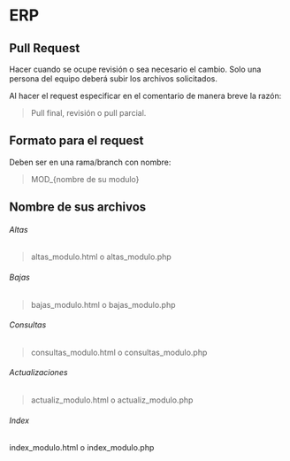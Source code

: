 # ERP 

## Pull Request 
Hacer cuando se ocupe revisión o sea necesario el cambio.
Solo una persona del equipo deberá subir los archivos solicitados.

Al hacer el request especificar en el comentario de manera breve la razón:

> Pull final, revisión o pull parcial.

## Formato para el request

Deben ser en una rama/branch con nombre: 

> MOD_{nombre de su modulo}

## Nombre de sus archivos

###### Altas

> altas_modulo.html o altas_modulo.php

###### Bajas

> bajas_modulo.html o bajas_modulo.php

###### Consultas

> consultas_modulo.html o consultas_modulo.php

###### Actualizaciones

> actualiz_modulo.html o actualiz_modulo.php

###### Index

index_modulo.html o index_modulo.php


